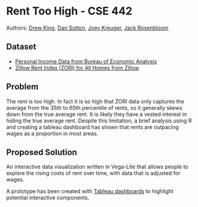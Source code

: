 # Rent Too High - CSE 442

Authors: [Drew King](https://www.github.com/andrewpking/), [Dan Sutton](https://github.com/suttodan), [Joey Kreuger](https://github.com/jkru3), [Jack Rosenbloom](https://github.com/jackcodesstuff)

## Dataset

- [Personal Income Data from Bureau of Economic Analysis](https://apps.bea.gov/regional/histdata/releases/1122lapi/CAINC1.zip)
- [Zillow Rent Index (ZORI) for All Homes from Zillow](https://www.zillow.com/research/data/)

## Problem

The rent is too high. In fact it is so high that ZORI data only captures the average from the 35th to 65th percentile of rents, so it generally skews down from the true average rent. It is likely they have a vested interest in hiding the true average rent. Despite this limitation, a brief analysis using R and creating a tableau dashboard has shown that rents are outpacing wages as a proportion in most areas.

## Proposed Solution

An interactive data visualization written in Vega-Lite that allows people to explore the rising costs of rent over time, with data that is adjusted for wages.

A prototype has been created with [Tableau dashboards](https://public.tableau.com/views/A3-TheRentIsTooHigh/TheRentisTooHigh-FromZORIDataset?:language=en-US&:sid=&:redirect=auth&:display_count=n&:origin=viz_share_link) to highlight potential interactive components.
